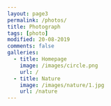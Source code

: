 ```yaml
---
layout: page3
permalink: /photos/
title: Photograph
tags: [photo]
modified: 20-08-2019
comments: false
galleries:
  - title: Homepage
    image: /images/circle.png
    url: /
  - title: Nature
    image: /images/nature/1.jpg
    url: /nature
---
```

